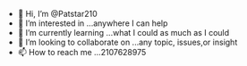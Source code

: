 - 👋 Hi, I’m @Patstar210
- 👀 I’m interested in ...anywhere I can help
- 🌱 I’m currently learning ...what I could as much as I could
- 💞️ I’m looking to collaborate on ...any topic, issues,or insight
- 📫 How to reach me ...2107628975

<!---
Patstar210/Patstar210 is a ✨ special ✨ repository because its `README.md` (this file) appears on your GitHub profile.
You can click the Preview link to take a look at your changes.
--->
